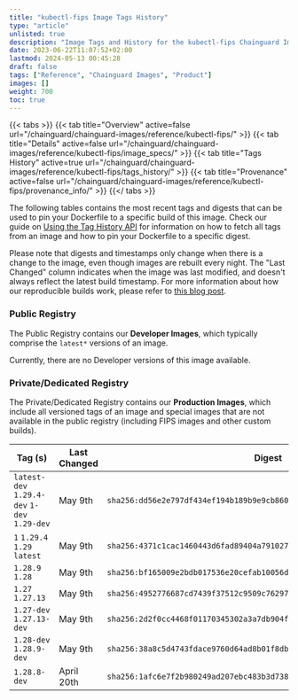 ```yaml
---
title: "kubectl-fips Image Tags History"
type: "article"
unlisted: true
description: "Image Tags and History for the kubectl-fips Chainguard Image"
date: 2023-06-22T11:07:52+02:00
lastmod: 2024-05-13 00:45:28
draft: false
tags: ["Reference", "Chainguard Images", "Product"]
images: []
weight: 700
toc: true
---
```


{{< tabs >}}
{{< tab title="Overview" active=false url="/chainguard/chainguard-images/reference/kubectl-fips/" >}}
{{< tab title="Details" active=false url="/chainguard/chainguard-images/reference/kubectl-fips/image_specs/" >}}
{{< tab title="Tags History" active=true url="/chainguard/chainguard-images/reference/kubectl-fips/tags_history/" >}}
{{< tab title="Provenance" active=false url="/chainguard/chainguard-images/reference/kubectl-fips/provenance_info/" >}}
{{</ tabs >}}

The following tables contains the most recent tags and digests that can be used to pin your Dockerfile to a specific build of this image. Check our guide on [Using the Tag History API](/chainguard/chainguard-images/using-the-tag-history-api/) for information on how to fetch all tags from an image and how to pin your Dockerfile to a specific digest.

Please note that digests and timestamps only change when there is a change to the image, even though images are rebuilt every night. The "Last Changed" column indicates when the image was last modified, and doesn't always reflect the latest build timestamp. For more information about how our reproducible builds work, please refer to [this blog post](https://www.chainguard.dev/unchained/reproducing-chainguards-reproducible-image-builds).

### Public Registry
The Public Registry contains our **Developer Images**, which typically comprise the `latest*` versions of an image.

Currently, there are no Developer versions of this image available.

### Private/Dedicated Registry
The Private/Dedicated Registry contains our **Production Images**, which include all versioned tags of an image and special images that are not available in the public registry (including FIPS images and other custom builds).

| Tag (s)                                       | Last Changed | Digest                                                                    |
|-----------------------------------------------|--------------|---------------------------------------------------------------------------|
|  `latest-dev` `1.29.4-dev` `1-dev` `1.29-dev` | May 9th      | `sha256:dd56e2e797df434ef194b189b9e9cb86074e79f811618604cbef4ad0fcf69a9b` |
|  `1` `1.29.4` `1.29` `latest`                 | May 9th      | `sha256:4371c1cac1460443d6fad89404a7910276a8a1015cb1cf2a25fa764938cee504` |
|  `1.28.9` `1.28`                              | May 9th      | `sha256:bf165009e2bdb017536e20cefab10056d4505e3e85dd4f414919e1a78b0291eb` |
|  `1.27` `1.27.13`                             | May 9th      | `sha256:4952776687cd7439f37512c9509c76297d420a6c84000b6a7f285b37059c4cae` |
|  `1.27-dev` `1.27.13-dev`                     | May 9th      | `sha256:2d2f0cc4468f01170345302a3a7db904fd9ab2ee1502a72d30080de073750d09` |
|  `1.28-dev` `1.28.9-dev`                      | May 9th      | `sha256:38a8c5d4743fdace9760d64ad8b01f8dbc340e570180742af1171ad3c924099b` |
|  `1.28.8-dev`                                 | April 20th   | `sha256:1afc6e7f2b980249ad207ebc483b3d738111727d60c18047529c25265ea7813d` |

